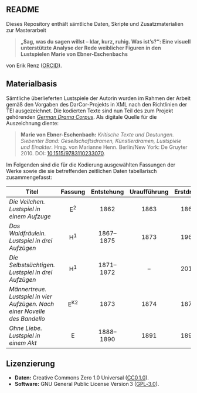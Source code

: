 ## README

Dieses Repository enthält sämtliche Daten, Skripte und Zusatzmaterialien zur Masterarbeit

> **„Sag, was du sagen willst – klar, kurz, ruhig. Was ist’s?“: Eine visuell unterstützte Analyse der Rede weiblicher Figuren in den Lustspielen Marie von Ebner-Eschenbachs**

von Erik Renz ([ORCID](https://orcid.org/0009-0005-8288-7470)).

## Materialbasis

Sämtliche überlieferten Lustspiele der Autorin wurden im Rahmen der Arbeit gemäß den Vorgaben des DarCor-Projekts in XML nach den Richtlinien der TEI ausgezeichnet. Die kodierten Texte sind nun Teil des zum Projekt gehörenden [_German Drama Corpus_](https://dracor.org/ger). Als digitale Quelle für die Auszeichnung diente:

> **Marie von Ebner-Eschenbach:** *Kritische Texte und Deutungen. Siebenter Band: Gesellschaftsdramen, Künstlerdramen, Lustspiele und Einakter*. Hrsg. von Marianne Henn. Berlin/New York: De Gruyter 2010. DOI: [10.1515/9783110233070](https://doi.org/10.1515/9783110233070).

Im Folgenden sind die für die Kodierung ausgewählten Fassungen der Werke sowie die sie betreffenden zeitlichen Daten tabellarisch zusammengefasst:

| Titel                                                                       | Fassung | Entstehung | Uraufführung | Erstdruck |                   Dracor‑ID                  |
| ----------------------------------------------------------------------------| :-----: | :--------: | :----------: | :-------: | :------------------------------------------: |
| *Die Veilchen. Lustspiel in einem Aufzuge*                                  |    E<sup>2</sup>   |    1862    |     1863     |    1862   | [ger000706](https://dracor.org/id/ger000706) |
| *Das Waldfräulein. Lustspiel in drei Aufzügen*                              |    H<sup>1</sup>   |  1867–1875 |     1873     |    1969   | [ger000715](https://dracor.org/id/ger000715) |
| *Die Selbstsüchtigen. Lustspiel in drei Aufzügen*                           |    H<sup>1</sup>   |  1871–1872 |       –      |    2010   | [ger000704](https://dracor.org/id/ger000704) |
| *Männertreue. Lustspiel in vier Aufzügen. Nach einer Novelle des Bandello*  |    E<sup>K2</sup>  |    1873    |     1874     |    1874   | [ger000709](https://dracor.org/id/ger000709) |
| *Ohne Liebe. Lustspiel in einem Akt*                                        |    E    |  1888–1890 |     1891     |    1891   | [ger000653](https://dracor.org/id/ger000653) |


## Lizenzierung

* **Daten:** Creative Commons Zero 1.0 Universal ([CC0 1.0](https://creativecommons.org/publicdomain/zero/1.0/)).
* **Software:** GNU General Public License Version 3 ([GPL‑3.0](https://www.gnu.org/licenses/gpl-3.0.html)).
